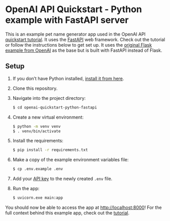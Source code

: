 # OpenAI API Quickstart - Python example with FastAPI server

This is an example pet name generator app used in the OpenAI API [quickstart tutorial](https://beta.openai.com/docs/quickstart). It uses the [FastAPI](https://fastapi.tiangolo.com) web framework. Check out the tutorial or follow the instructions below to get set up.
It uses the [original Flask example from OpenAI](https://github.com/openai/openai-quickstart-python) as the base but is built with FastAPI instead of Flask.

## Setup

1. If you don’t have Python installed, [install it from here](https://www.python.org/downloads/).

2. Clone this repository.

3. Navigate into the project directory:

   ```bash
   $ cd openai-quickstart-python-fastapi
   ```

4. Create a new virtual environment:

   ```bash
   $ python -m venv venv
   $ . venv/bin/activate
   ```

5. Install the requirements:

   ```bash
   $ pip install -r requirements.txt
   ```

6. Make a copy of the example environment variables file:

   ```bash
   $ cp .env.example .env
   ```

7. Add your [API key](https://beta.openai.com/account/api-keys) to the newly created `.env` file.

8. Run the app:

   ```bash
   $ uvicorn.exe main:app
   ```

You should now be able to access the app at [http://localhost:8000](http://localhost:5000)! For the full context behind this example app, check out the [tutorial](https://beta.openai.com/docs/quickstart).